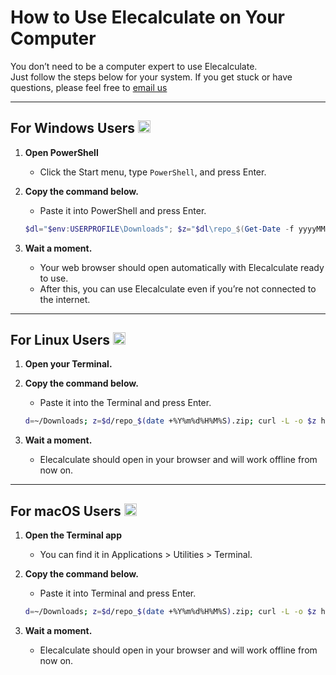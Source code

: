 # How to Use Elecalculate on Your Computer

You don’t need to be a computer expert to use Elecalculate.  
Just follow the steps below for your system. If you get stuck or have questions, please feel free to [email us](mailto:contact@elecalculate.com)

---

## For Windows Users <img src="https://cdn.jsdelivr.net/gh/devicons/devicon/icons/windows8/windows8-original.svg" width="20" alt="Windows" />

1. **Open PowerShell**  
   - Click the Start menu, type `PowerShell`, and press Enter.

2. **Copy the command below.**  
   - Paste it into PowerShell and press Enter.

   ```powershell
   $dl="$env:USERPROFILE\Downloads"; $z="$dl\repo_$(Get-Date -f yyyyMMddHHmmss).zip"; Start-BitsTransfer -Source https://github.com/jaduruch/elecalculate/archive/refs/heads/main.zip -Destination $z; Expand-Archive $z $dl; cd "$dl\elecalculate-main"; start index.html
   ```

3. **Wait a moment.**  
   - Your web browser should open automatically with Elecalculate ready to use.
   - After this, you can use Elecalculate even if you’re not connected to the internet.

---

## For Linux Users <img src="https://cdn.jsdelivr.net/gh/devicons/devicon/icons/linux/linux-original.svg" width="20" alt="Linux" />

1. **Open your Terminal.**

2. **Copy the command below.**  
   - Paste it into the Terminal and press Enter.

   ```bash
   d=~/Downloads; z=$d/repo_$(date +%Y%m%d%H%M%S).zip; curl -L -o $z https://github.com/jaduruch/elecalculate/archive/refs/heads/main.zip && unzip $z -d $d && cd $d/elecalculate-main && xdg-open index.html
   ```

3. **Wait a moment.**  
   - Elecalculate should open in your browser and will work offline from now on.

---

## For macOS Users <img src="https://res.cloudinary.com/dr0tcokpp/image/upload/v1753822251/Finder_Icon_macOS_Big_Sur_vg95jl.png" width="20" alt="macOS" />

1. **Open the Terminal app**  
   - You can find it in Applications > Utilities > Terminal.

2. **Copy the command below.**  
   - Paste it into Terminal and press Enter.

   ```bash
   d=~/Downloads; z=$d/repo_$(date +%Y%m%d%H%M%S).zip; curl -L -o $z https://github.com/jaduruch/elecalculate/archive/refs/heads/main.zip && unzip $z -d $d && cd $d/elecalculate-main && open index.html
   ```

3. **Wait a moment.**  
   - Elecalculate should open in your browser and will work offline from now on.
